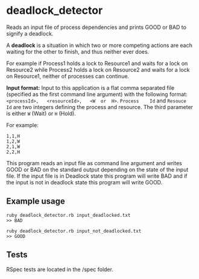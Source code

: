 # deadlock_detector
Reads an input file of process dependencies and prints GOOD or BAD to signify a deadlock.

A **deadlock** is a situation in which two or more competing actions are each waiting for the other to finish, and thus neither ever does.

For example if Process1 holds a lock to Resource1 and waits for a lock on Resource2 while Process2 holds a lock on Resource2 and waits for a lock on Resource1, neither of processes can continue.

**Input	format:**	Input	to	this	application	is	a	flat	comma	separated	file (specified as the first command line argument)	with	the following	format:
`<processId>,	<resourceId>,	<W	or	H>`.
`Process	Id`	and	`Resouce	Id`	are	two	integers	defining	the	process	and	resource.	  The	third	parameter	is	either	`W`	(Wait)	or	`H`	(Hold).

For	example:
```
1,1,H
1,2,W
2,1,W
2,2,H
```

This program reads an	input	file	as	command	line argument	and	writes	GOOD or	BAD	on	the	standard output depending	on	the	state	of	the	input	file.	If	the	input	 file	is	in	Deadlock	state	this program	will write	BAD	and	if	the	input	is	not	in	deadlock	state this program	will	write	GOOD.

## Example usage

```
ruby deadlock_detector.rb input_deadlocked.txt
>> BAD
```

```
ruby deadlock_detector.rb input_not_deadlocked.txt
>> GOOD
```

## Tests

RSpec tests are located in the /spec folder. 
